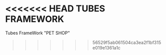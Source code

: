 <<<<<<< HEAD
TUBES FRAMEWORK
=======
Tubes FrameWork "PET SHOP"
>>>>>>> 56529f5ab061504ca3ea2f1bf315e019e1361a1c
